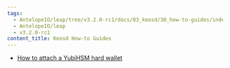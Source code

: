 ```yaml
---
tags:
  - AntelopeIO/leap/tree/v3.2.0-rc1/docs/03_keosd/30_how-to-guides/index.md
  - AntelopeIO/leap
  - v3.2.0-rc1
content_title: Keosd How-to Guides
---
```


* [How to attach a YubiHSM hard wallet](how-to-attach-a-yubihsm-hard-wallet.md)
